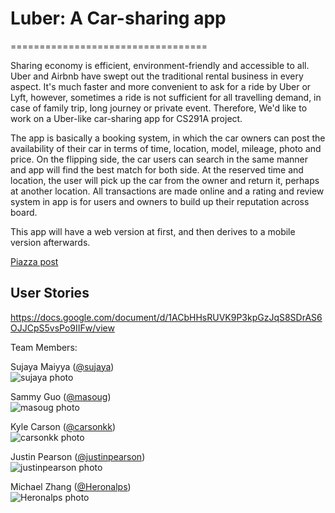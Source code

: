 # Luber: A Car-sharing app
==================================

Sharing economy is efficient, environment-friendly and accessible to all. Uber and Airbnb have swept out the traditional rental business in every aspect. It's much faster and more convenient to ask for a ride by Uber or Lyft, however, sometimes a ride is not sufficient for all travelling demand, in case of family trip, long journey or private event. Therefore, We'd like to work on a Uber-like car-sharing app for CS291A project.

The app is basically a booking system, in which the car owners can post the availability of their car in terms of time, location, model, mileage, photo and price. On the flipping side, the car users can search in the same manner and app will find the best match for both side. At the reserved time and location, the user will pick up the car from the owner and return it, perhaps at another location. All transactions are made online and a rating and review system in app is for users and owners to build up their reputation across board.

This app will have a web version at first, and then derives to a mobile version afterwards.

[Piazza post](https://piazza.com/class/j789lo09yai5qx?cid=7)


User Stories
--------------

<https://docs.google.com/document/d/1ACbHHsRUVK9P3kpGzJqS8SDrAS6OJJCpS5vsPo9IIFw/view>


Team Members:

Sujaya Maiyya ([@sujaya](https://github.com/sujaya))  
![sujaya photo](https://avatars3.githubusercontent.com/u/919763?v=2&s=120)

Sammy Guo ([@masoug](https://github.com/masoug))  
![masoug photo](https://avatars3.githubusercontent.com/u/919763?v=2&s=120)

Kyle Carson ([@carsonkk](https://github.com/carsonkk))  
![carsonkk photo](https://avatars3.githubusercontent.com/u/919763?v=2&s=120)

Justin Pearson ([@justinpearson](https://github.com/justinpearson))  
![justinpearson photo](http://justinppearson.com/assets/my-face-2.png)

Michael Zhang ([@Heronalps](https://github.com/Heronalps))  
![Heronalps photo](https://avatars3.githubusercontent.com/u/919763?v=2&s=120)
